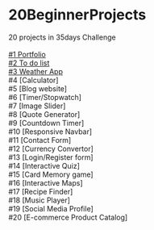 # 20BeginnerProjects

20 projects in 35days Challenge <br>
<br>
<a href="https://pratikk-portfolio.netlify.app/" target="_blank">#1 Portfolio</a> <br>
<a href="https://pratikk-e-todo-list.netlify.app/" target="_blank">#2 To do list</a> <br>
<a href="https://pratikk-weather-app.netlify.app/" target="_blank">#3 Weather App</a> <br>
#4 [Calculator] <br>
#5 [Blog website] <br>
#6 [Timer/Stopwatch] <br>
#7 [Image Slider] <br>
#8 [Quote Generator] <br>
#9 [Countdown Timer] <br>
#10 [Responsive Navbar] <br>
#11 [Contact Form] <br>
#12 [Currency Convertor] <br>
#13 [Login/Register form] <br>
#14 [Interactive Quiz] <br>
#15 [Card Memory game] <br>
#16 [Interactive Maps] <br>
#17 [Recipe Finder] <br>
#18 [Music Player] <br>
#19 [Social Media Profile] <br>
#20 [E-commerce Product Catalog] <br>